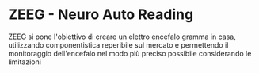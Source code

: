 # ZEEG - Neuro Auto Reading
ZEEG si pone l'obiettivo di creare un elettro encefalo gramma in casa, utilizzando componentistica reperibile sul mercato e permettendo il monitoraggio dell'encefalo nel modo più preciso possibile considerando le limitazioni

